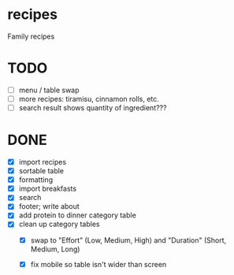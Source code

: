 # recipes
Family recipes

# TODO
- [ ] menu / table swap
- [ ] more recipes: tiramisu, cinnamon rolls, etc.
- [ ] search result shows quantity of ingredient???

# DONE
- [X] import recipes
- [X] sortable table
- [X] formatting
- [X] import breakfasts
- [X] search
- [X] footer; write about
- [X] add protein to dinner category table
- [X] clean up category tables
  - [X] swap to "Effort" (Low, Medium, High) and "Duration" (Short, Medium, Long)
  - [X] fix mobile so table isn't wider than screen

